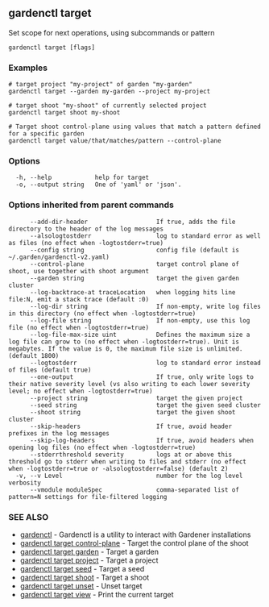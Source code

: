 ## gardenctl target

Set scope for next operations, using subcommands or pattern

```
gardenctl target [flags]
```

### Examples

```
# target project "my-project" of garden "my-garden"
gardenctl target --garden my-garden --project my-project

# target shoot "my-shoot" of currently selected project
gardenctl target shoot my-shoot

# Target shoot control-plane using values that match a pattern defined for a specific garden
gardenctl target value/that/matches/pattern --control-plane
```

### Options

```
  -h, --help            help for target
  -o, --output string   One of 'yaml' or 'json'.
```

### Options inherited from parent commands

```
      --add-dir-header                   If true, adds the file directory to the header of the log messages
      --alsologtostderr                  log to standard error as well as files (no effect when -logtostderr=true)
      --config string                    config file (default is ~/.garden/gardenctl-v2.yaml)
      --control-plane                    target control plane of shoot, use together with shoot argument
      --garden string                    target the given garden cluster
      --log-backtrace-at traceLocation   when logging hits line file:N, emit a stack trace (default :0)
      --log-dir string                   If non-empty, write log files in this directory (no effect when -logtostderr=true)
      --log-file string                  If non-empty, use this log file (no effect when -logtostderr=true)
      --log-file-max-size uint           Defines the maximum size a log file can grow to (no effect when -logtostderr=true). Unit is megabytes. If the value is 0, the maximum file size is unlimited. (default 1800)
      --logtostderr                      log to standard error instead of files (default true)
      --one-output                       If true, only write logs to their native severity level (vs also writing to each lower severity level; no effect when -logtostderr=true)
      --project string                   target the given project
      --seed string                      target the given seed cluster
      --shoot string                     target the given shoot cluster
      --skip-headers                     If true, avoid header prefixes in the log messages
      --skip-log-headers                 If true, avoid headers when opening log files (no effect when -logtostderr=true)
      --stderrthreshold severity         logs at or above this threshold go to stderr when writing to files and stderr (no effect when -logtostderr=true or -alsologtostderr=false) (default 2)
  -v, --v Level                          number for the log level verbosity
      --vmodule moduleSpec               comma-separated list of pattern=N settings for file-filtered logging
```

### SEE ALSO

* [gardenctl](gardenctl.md)	 - Gardenctl is a utility to interact with Gardener installations
* [gardenctl target control-plane](gardenctl_target_control-plane.md)	 - Target the control plane of the shoot
* [gardenctl target garden](gardenctl_target_garden.md)	 - Target a garden
* [gardenctl target project](gardenctl_target_project.md)	 - Target a project
* [gardenctl target seed](gardenctl_target_seed.md)	 - Target a seed
* [gardenctl target shoot](gardenctl_target_shoot.md)	 - Target a shoot
* [gardenctl target unset](gardenctl_target_unset.md)	 - Unset target
* [gardenctl target view](gardenctl_target_view.md)	 - Print the current target

